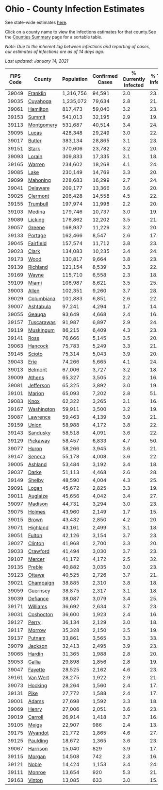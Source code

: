 # Ohio - County Infection Estimates

See state-wide estimates [here](/infections/us-oh).

Click on a county name to view the infections estimates for that county.See the [Counties Summary](/infections/summary-counties) page for a sortable table.

*Note: Due to the inherent lag between infections and reporting of cases, our estimates of infections are as of 14 days ago.*

*Last updated: January 14, 2021*

|   FIPS Code |                   County |   Population |   Confirmed Cases |   % Currently Infected |   % Total Infected |
|-------------|--------------------------|--------------|-------------------|------------------------|--------------------|
|       39049 |     [Franklin](franklin) |    1,316,756 |            94,591 |                    3.0 |               23.5 |
|       39035 |     [Cuyahoga](cuyahoga) |    1,235,072 |            79,634 |                    2.8 |               21.3 |
|       39061 |     [Hamilton](hamilton) |      817,473 |            59,040 |                    3.2 |               23.4 |
|       39153 |         [Summit](summit) |      541,013 |            32,195 |                    2.9 |               19.2 |
|       39113 | [Montgomery](montgomery) |      531,687 |            40,514 |                    3.4 |               24.1 |
|       39095 |           [Lucas](lucas) |      428,348 |            29,249 |                    3.0 |               22.9 |
|       39017 |         [Butler](butler) |      383,134 |            28,865 |                    3.1 |               23.8 |
|       39151 |           [Stark](stark) |      370,606 |            23,782 |                    3.2 |               20.6 |
|       39093 |         [Lorain](lorain) |      309,833 |            17,335 |                    3.1 |               18.3 |
|       39165 |         [Warren](warren) |      234,602 |            18,268 |                    4.1 |               24.6 |
|       39085 |             [Lake](lake) |      230,149 |            14,769 |                    3.3 |               20.5 |
|       39099 |     [Mahoning](mahoning) |      228,683 |            16,299 |                    2.7 |               24.5 |
|       39041 |     [Delaware](delaware) |      209,177 |            13,366 |                    3.6 |               20.4 |
|       39025 |     [Clermont](clermont) |      206,428 |            14,558 |                    4.5 |               22.1 |
|       39155 |     [Trumbull](trumbull) |      197,974 |            11,998 |                    2.2 |               20.0 |
|       39103 |         [Medina](medina) |      179,746 |            10,737 |                    3.0 |               19.2 |
|       39089 |       [Licking](licking) |      176,862 |            12,202 |                    3.5 |               21.9 |
|       39057 |         [Greene](greene) |      168,937 |            11,229 |                    3.2 |               20.6 |
|       39133 |       [Portage](portage) |      162,466 |             8,547 |                    2.6 |               17.0 |
|       39045 |   [Fairfield](fairfield) |      157,574 |            11,712 |                    3.8 |               23.4 |
|       39023 |           [Clark](clark) |      134,083 |            10,235 |                    3.4 |               24.1 |
|       39173 |             [Wood](wood) |      130,817 |             9,664 |                    3.8 |               23.5 |
|       39139 |     [Richland](richland) |      121,154 |             8,539 |                    3.3 |               22.5 |
|       39169 |           [Wayne](wayne) |      115,710 |             6,558 |                    2.3 |               18.2 |
|       39109 |           [Miami](miami) |      106,987 |             8,621 |                    3.5 |               25.9 |
|       39003 |           [Allen](allen) |      102,351 |             9,260 |                    3.7 |               28.8 |
|       39029 | [Columbiana](columbiana) |      101,883 |             6,851 |                    2.6 |               22.8 |
|       39007 |   [Ashtabula](ashtabula) |       97,241 |             4,294 |                    1.7 |               14.7 |
|       39055 |         [Geauga](geauga) |       93,649 |             4,668 |                    2.4 |               16.4 |
|       39157 | [Tuscarawas](tuscarawas) |       91,987 |             6,897 |                    2.9 |               24.3 |
|       39119 |   [Muskingum](muskingum) |       86,215 |             6,409 |                    4.3 |               23.1 |
|       39141 |             [Ross](ross) |       76,666 |             5,145 |                    3.5 |               20.9 |
|       39063 |       [Hancock](hancock) |       75,783 |             5,249 |                    3.3 |               21.8 |
|       39145 |         [Scioto](scioto) |       75,314 |             5,043 |                    3.9 |               20.9 |
|       39043 |             [Erie](erie) |       74,266 |             5,665 |                    4.1 |               24.4 |
|       39013 |       [Belmont](belmont) |       67,006 |             3,727 |                    3.2 |               18.8 |
|       39009 |         [Athens](athens) |       65,327 |             3,505 |                    2.2 |               16.5 |
|       39081 |   [Jefferson](jefferson) |       65,325 |             3,892 |                    3.0 |               19.1 |
|       39101 |         [Marion](marion) |       65,093 |             7,202 |                    2.8 |               51.2 |
|       39083 |             [Knox](knox) |       62,322 |             3,265 |                    3.1 |               16.6 |
|       39167 | [Washington](washington) |       59,911 |             3,500 |                    3.2 |               19.1 |
|       39087 |     [Lawrence](lawrence) |       59,463 |             4,139 |                    3.9 |               21.7 |
|       39159 |           [Union](union) |       58,988 |             4,172 |                    3.8 |               22.2 |
|       39143 |     [Sandusky](sandusky) |       58,518 |             4,091 |                    3.6 |               22.4 |
|       39129 |     [Pickaway](pickaway) |       58,457 |             6,833 |                    4.7 |               50.1 |
|       39077 |           [Huron](huron) |       58,266 |             3,945 |                    3.6 |               21.5 |
|       39147 |         [Seneca](seneca) |       55,178 |             4,008 |                    3.6 |               22.8 |
|       39005 |       [Ashland](ashland) |       53,484 |             3,192 |                    3.4 |               18.8 |
|       39037 |           [Darke](darke) |       51,113 |             4,468 |                    2.6 |               28.3 |
|       39149 |         [Shelby](shelby) |       48,590 |             4,004 |                    4.3 |               25.8 |
|       39091 |           [Logan](logan) |       45,672 |             2,825 |                    3.3 |               19.5 |
|       39011 |     [Auglaize](auglaize) |       45,656 |             4,042 |                    3.4 |               27.7 |
|       39097 |       [Madison](madison) |       44,731 |             3,294 |                    3.0 |               23.7 |
|       39075 |         [Holmes](holmes) |       43,960 |             2,149 |                    1.7 |               15.4 |
|       39015 |           [Brown](brown) |       43,432 |             2,850 |                    4.2 |               20.7 |
|       39071 |     [Highland](highland) |       43,161 |             2,499 |                    3.1 |               18.0 |
|       39051 |         [Fulton](fulton) |       42,126 |             3,154 |                    3.7 |               23.5 |
|       39027 |       [Clinton](clinton) |       41,968 |             2,700 |                    3.3 |               20.4 |
|       39033 |     [Crawford](crawford) |       41,494 |             3,030 |                    3.7 |               23.4 |
|       39107 |         [Mercer](mercer) |       41,172 |             4,172 |                    2.5 |               32.2 |
|       39135 |         [Preble](preble) |       40,882 |             3,035 |                    3.0 |               23.5 |
|       39123 |         [Ottawa](ottawa) |       40,525 |             2,726 |                    3.7 |               21.8 |
|       39021 |   [Champaign](champaign) |       38,885 |             2,310 |                    3.8 |               18.6 |
|       39059 |     [Guernsey](guernsey) |       38,875 |             2,317 |                    3.1 |               18.9 |
|       39039 |     [Defiance](defiance) |       38,087 |             3,079 |                    3.4 |               25.5 |
|       39171 |     [Williams](williams) |       36,692 |             2,634 |                    3.7 |               23.0 |
|       39031 |   [Coshocton](coshocton) |       36,600 |             1,923 |                    2.4 |               16.9 |
|       39127 |           [Perry](perry) |       36,134 |             2,129 |                    3.0 |               18.7 |
|       39117 |         [Morrow](morrow) |       35,328 |             2,150 |                    3.5 |               19.6 |
|       39137 |         [Putnam](putnam) |       33,861 |             3,565 |                    3.3 |               33.2 |
|       39079 |       [Jackson](jackson) |       32,413 |             2,495 |                    3.9 |               23.9 |
|       39065 |         [Hardin](hardin) |       31,365 |             1,988 |                    2.8 |               20.3 |
|       39053 |         [Gallia](gallia) |       29,898 |             1,856 |                    2.8 |               19.8 |
|       39047 |       [Fayette](fayette) |       28,525 |             2,162 |                    4.6 |               23.6 |
|       39161 |     [Van Wert](van-wert) |       28,275 |             1,922 |                    2.9 |               21.5 |
|       39073 |       [Hocking](hocking) |       28,264 |             1,560 |                    2.4 |               17.8 |
|       39131 |             [Pike](pike) |       27,772 |             1,588 |                    2.4 |               17.7 |
|       39001 |           [Adams](adams) |       27,698 |             1,592 |                    3.3 |               18.1 |
|       39069 |           [Henry](henry) |       27,006 |             2,051 |                    3.6 |               23.6 |
|       39019 |       [Carroll](carroll) |       26,914 |             1,418 |                    3.7 |               16.6 |
|       39105 |           [Meigs](meigs) |       22,907 |               986 |                    2.4 |               13.4 |
|       39175 |       [Wyandot](wyandot) |       21,772 |             1,865 |                    4.6 |               27.6 |
|       39125 |     [Paulding](paulding) |       18,672 |             1,365 |                    3.6 |               23.0 |
|       39067 |     [Harrison](harrison) |       15,040 |               829 |                    3.9 |               17.5 |
|       39115 |         [Morgan](morgan) |       14,508 |               742 |                    2.3 |               16.2 |
|       39121 |           [Noble](noble) |       14,424 |             1,153 |                    3.4 |               24.9 |
|       39111 |         [Monroe](monroe) |       13,654 |               920 |                    5.3 |               21.7 |
|       39163 |         [Vinton](vinton) |       13,085 |               633 |                    3.0 |               15.0 |